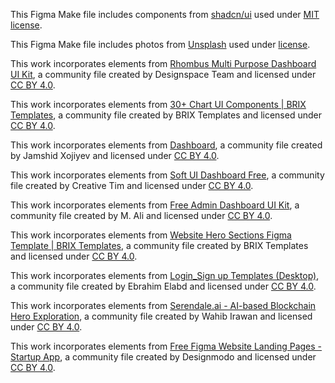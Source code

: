 This Figma Make file includes components from [shadcn/ui](https://ui.shadcn.com/) used under [MIT license](https://github.com/shadcn-ui/ui/blob/main/LICENSE.md).

This Figma Make file includes photos from [Unsplash](https://unsplash.com) used under [license](https://unsplash.com/license).

This work incorporates elements from [Rhombus Multi Purpose Dashboard UI Kit](https://www.figma.com/community/file/1117974813137316859), a community file created by Designspace Team and licensed under [CC BY 4.0](https://creativecommons.org/licenses/by/4.0/).

This work incorporates elements from [30+ Chart UI Components | BRIX Templates](https://www.figma.com/community/file/1171964766928934583), a community file created by BRIX Templates and licensed under [CC BY 4.0](https://creativecommons.org/licenses/by/4.0/).

This work incorporates elements from [Dashboard](https://www.figma.com/community/file/1158659649280255553), a community file created by Jamshid Xojiyev and licensed under [CC BY 4.0](https://creativecommons.org/licenses/by/4.0/).

This work incorporates elements from [Soft UI Dashboard Free](https://www.figma.com/community/file/987711789844505789), a community file created by Creative Tim and licensed under [CC BY 4.0](https://creativecommons.org/licenses/by/4.0/).

This work incorporates elements from [Free Admin Dashboard UI Kit](https://www.figma.com/community/file/1244293267600418871), a community file created by M. Ali and licensed under [CC BY 4.0](https://creativecommons.org/licenses/by/4.0/).

This work incorporates elements from [Website Hero Sections Figma Template | BRIX Templates](https://www.figma.com/community/file/1087825555350003165), a community file created by BRIX Templates and licensed under [CC BY 4.0](https://creativecommons.org/licenses/by/4.0/).

This work incorporates elements from [Login_Sign up Templates (Desktop)](https://www.figma.com/community/file/1232528346774034120), a community file created by Ebrahim Elabd and licensed under [CC BY 4.0](https://creativecommons.org/licenses/by/4.0/).

This work incorporates elements from [Serendale.ai - AI-based Blockchain Hero Exploration](https://www.figma.com/community/file/1125959482867271805), a community file created by Wahib Irawan and licensed under [CC BY 4.0](https://creativecommons.org/licenses/by/4.0/).

This work incorporates elements from [Free Figma Website Landing Pages - Startup App](https://www.figma.com/community/file/778961842657921355), a community file created by Designmodo and licensed under [CC BY 4.0](https://creativecommons.org/licenses/by/4.0/).